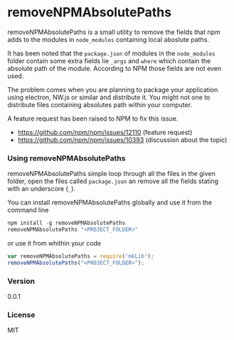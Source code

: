 # removeNPMAbsolutePaths
removeNPMAbsolutePaths is a small utility to remove the fields that npm adds to the modules in `node_modules` containing local aboslute paths.

It has been noted that the `package.json` of modules in the `node_modules` folder contain some extra fields lie `_args` and `where` which contain the absolute path of the module. According to NPM those fields are not even used.

The problem comes when you are planning to package your application using electron, NW.js or similar and distribute it. You might not one to distribute files containing absolutes path within your computer.

A feature request has been raised to NPM to fix this issue.
  - https://github.com/npm/npm/issues/12110 (feature request)
  - https://github.com/npm/npm/issues/10393 (discussion about the topic)

### Using removeNPMAbsolutePaths
removeNPMAbsolutePaths simple loop through all the files in the given folder, open the files called `package.json` an remove all the fields stating with an underscore (`_`).

You can  install removeNPMAbsolutePaths globally and use it from the command line
```Javascript
npm install -g removeNPMAbsolutePaths
removeNPMAbsolutePaths "<PROJECT_FOLDER>"
```
or use it from whithin your code
```Javascript
var removeNPMAbsolutePaths = require('mkLib');
removeNPMAbsolutePaths("<PROJECT_FOLDER>");
```

### Version
0.0.1

### License
MIT